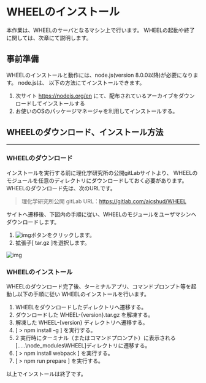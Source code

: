 # WHEELのインストール
本作業は、WHEELのサーバとなるマシン上で行います。
WHEELの起動や終了に関しては、次章にて説明します。

## 事前準備
WHEELのインストールと動作には、node.js(version 8.0.0以降)が必要になります。 
node.jsは、 以下の方法にてインストールできます。
1. 次サイト https://nodejs.org/en にて、配布されているアーカイブをダウンロードしてインストールする
1. お使いのOSのパッケージマネージャを利用してインストールする。

## WHEELのダウンロード、インストール方法
***
### WHEELのダウンロード
インストールを実行する前に理化学研究所の公開gitLabサイトより、
WHEELのモジュールを任意のディレクトリにダウンロードしておく必要があります。
WHEELのダウンロード先は、次のURLです。
> 理化学研究所公開 gitLab URL：https://gitlab.com/aicshud/WHEEL  

サイトへ遷移後、下図内の手順に従い、WHEELのモジュールをユーザマシンへダウンロードします。

1. ![img](https://gitlab.com/aicshud/WHEEL/blob/dev2017/WHEEL_tutorial/1_install/img/WHEEL_download_cloud.PNG "download")ボタンをクリックします。
1. 拡張子[ tar.gz ]を選択します。  

![img](https://gitlab.com/aicshud/WHEEL/blob/dev2017/WHEEL_tutorial/1_install/img/WHEEL_download.PNG "download")  


### WHEELのインストール
WHEELのダウンロード完了後、ターミナルアプリ、コマンドプロンプト等を起動し以下の手順に従い
WHEELのインストールを行います。
1. WHEELをダウンロードしたディレクトリへ遷移する。
1. ダウンロードした WHEEL-{version}.tar.gz を解凍する。
1. 解凍した WHEEL-{version} ディレクトリへ遷移する。
1. [ > npm install -g ] を実行する。
1. 2 実行時にターミナル（またはコマンドプロンプト）に表示される [.....\node_modules\WHEEL]ディレクトリに遷移する。
1. [ > npm install webpack ] を実行する。
1. [ > npm run prepare ] を実行する。  

以上でインストールは終了です。